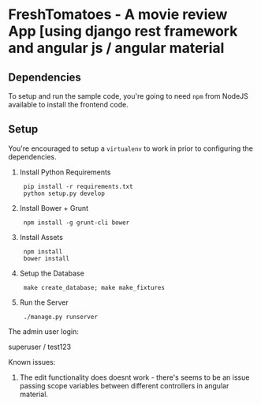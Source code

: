 # FreshTomatoes - A movie review App [using django rest framework and angular js / angular material

## Dependencies

To setup and run the sample code, you're going to need `npm` from NodeJS available to install the frontend code.

## Setup

You're encouraged to setup a `virtualenv` to work in prior to configuring the dependencies.

1. Install Python Requirements

        pip install -r requirements.txt
        python setup.py develop

2. Install Bower + Grunt

		npm install -g grunt-cli bower

3. Install Assets

        npm install
        bower install

5. Setup the Database

        make create_database; make make_fixtures

6. Run the Server

        ./manage.py runserver



The admin user login:

superuser / test123

Known issues:

1. The edit functionality does doesnt work - there's seems to be an issue passing scope variables between different controllers in angular material. 

